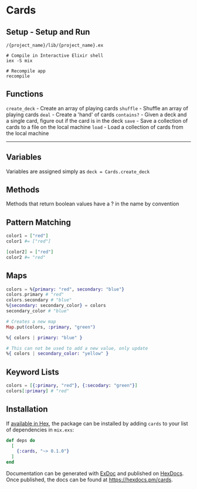 # Cards

## Setup - Setup and Run

`/{project_name}/lib/{project_name}.ex`

```shell
# Compile in Interactive Elixir shell
iex -S mix

# Recompile app
recompile
```

## Functions

`create_deck` - Create an array of playing cards
`shuffle` - Shuffle an array of playing cards
`deal` - Create a 'hand' of cards
`contains?` - Given a deck and a single card, figure out if the card is in the deck
`save` - Save a collection of cards to a file on the local machine
`load` - Load a collection of cards from the local machine

---

## Variables

Variables are assigned simply as `deck = Cards.create_deck`

## Methods

Methods that return boolean values have a ? in the name by convention

## Pattern Matching

```elixir
color1 = ["red"]
color1 #= ["red"]

[color2] = ["red"]
color2 #= "red"
```

## Maps

```elixir
colors = %{primary: "red", secondary: "blue"}
colors.primary # "red"
colors.secondary # "blue"
%{secondary: secondary_color} = colors
secondary_color # "blue"

# Creates a new map
Map.put(colors, :primary, "green")

%{ colors | primary: "blue" }

# This can not be used to add a new value, only update
%{ colors | secondary_color: "yellow" }
```

## Keyword Lists

```elixir
colors = [{:primary, "red"}, {:secodary: "green"}]
colors[:primary] # "red"
```

## Installation

If [available in Hex](https://hex.pm/docs/publish), the package can be installed
by adding `cards` to your list of dependencies in `mix.exs`:

```elixir
def deps do
  [
    {:cards, "~> 0.1.0"}
  ]
end
```

Documentation can be generated with [ExDoc](https://github.com/elixir-lang/ex_doc)
and published on [HexDocs](https://hexdocs.pm). Once published, the docs can
be found at <https://hexdocs.pm/cards>.
